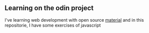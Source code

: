## Learning on the odin project

I've learning web development with open source [material](https://github.com/TheOdinProject/curriculum) and in this repositorie, I have some exercises of javascript


